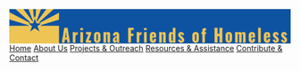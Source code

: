 
<div style="display: flex; align-content: center; flex-direction: column;">
    <img src="./assets/afoh-768x94.png" alt="Arizona Friends of Homeless" />
</div>
<div class="menu-container">
    <a href="/">Home</a>
    <a href="/about">About Us</a>
    <a href="/outreach">Projects & Outreach</a>
    <a href="/resources">Resources & Assistance</a>
    <a href="/contact">Contribute & Contact</a>
</div>